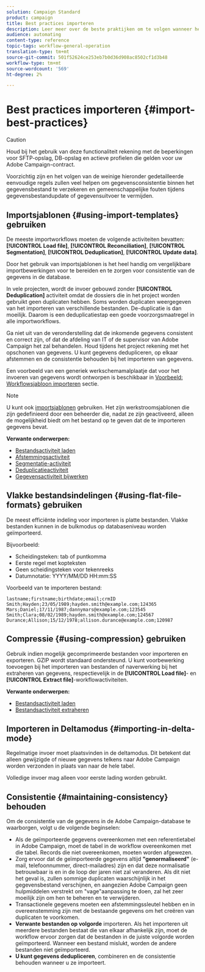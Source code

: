 ```yaml
---
solution: Campaign Standard
product: campaign
title: Best practices importeren
description: Leer meer over de beste praktijken om te volgen wanneer het invoeren van gegevens in het gegevensbestand.
audience: automating
content-type: reference
topic-tags: workflow-general-operation
translation-type: tm+mt
source-git-commit: 501f52624ce253eb7b0d36d908ac8502cf1d3b48
workflow-type: tm+mt
source-wordcount: '569'
ht-degree: 2%

---
```



# Best practices importeren {#import-best-practices}

>[!CAUTION]
>
>Houd bij het gebruik van deze functionaliteit rekening met de beperkingen voor SFTP-opslag, DB-opslag en actieve profielen die gelden voor uw Adobe Campaign-contract.

Voorzichtig zijn en het volgen van de weinige hieronder gedetailleerde eenvoudige regels zullen veel helpen om gegevensconsistentie binnen het gegevensbestand te verzekeren en gemeenschappelijke fouten tijdens gegevensbestandupdate of gegevensuitvoer te vermijden.

## Importsjablonen {#using-import-templates} gebruiken

De meeste importworkflows moeten de volgende activiteiten bevatten: **[!UICONTROL Load file]**, **[!UICONTROL Reconciliation]**, **[!UICONTROL Segmentation]**, **[!UICONTROL Deduplication]**, **[!UICONTROL Update data]**.

Door het gebruik van importsjablonen is het heel handig om vergelijkbare importbewerkingen voor te bereiden en te zorgen voor consistentie van de gegevens in de database.

In vele projecten, wordt de invoer gebouwd zonder **[!UICONTROL Deduplication]** activiteit omdat de dossiers die in het project worden gebruikt geen duplicaten hebben. Soms worden duplicaten weergegeven van het importeren van verschillende bestanden. De-duplicatie is dan moeilijk. Daarom is een deduplicatiestap een goede voorzorgsmaatregel in alle importworkflows.

Ga niet uit van de veronderstelling dat de inkomende gegevens consistent en correct zijn, of dat de afdeling van IT of de supervisor van Adobe Campaign het zal behandelen. Houd tijdens het project rekening met het opschonen van gegevens. U kunt gegevens dedupliceren, op elkaar afstemmen en de consistentie behouden bij het importeren van gegevens.

Een voorbeeld van een generiek werkschemamalplaatje dat voor het invoeren van gegevens wordt ontworpen is beschikbaar in [Voorbeeld: Workflowsjabloon importeren](../../automating/using/creating-import-workflow-templates.md) sectie.

>[!NOTE]
>
>U kunt ook [importsjablonen](../../automating/using/importing-data-with-import-templates.md) gebruiken. Het zijn werkstroomsjablonen die zijn gedefinieerd door een beheerder die, nadat ze zijn geactiveerd, alleen de mogelijkheid biedt om het bestand op te geven dat de te importeren gegevens bevat.

**Verwante onderwerpen:**

* [Bestandsactiviteit laden](../../automating/using/load-file.md)
* [Afstemmingsactiviteit](../../automating/using/reconciliation.md)
* [Segmentatie-activiteit](../../automating/using/segmentation.md)
* [Deduplicatieactiviteit](../../automating/using/deduplication.md)
* [Gegevensactiviteit bijwerken](../../automating/using/update-data.md)

## Vlakke bestandsindelingen {#using-flat-file-formats} gebruiken

De meest efficiënte indeling voor importeren is platte bestanden. Vlakke bestanden kunnen in de bulkmodus op databaseniveau worden geïmporteerd.

Bijvoorbeeld:

* Scheidingsteken: tab of puntkomma
* Eerste regel met kopteksten
* Geen scheidingsteken voor tekenreeks
* Datumnotatie: YYYY/MM/DD HH:mm:SS

Voorbeeld van te importeren bestand:

```
lastname;firstname;birthdate;email;crmID
Smith;Hayden;23/05/1989;hayden.smith@example.com;124365
Mars;Daniel;17/11/1987;dannymars@example.com;123545
Smith;Clara;08/02/1989;hayden.smith@example.com;124567
Durance;Allison;15/12/1978;allison.durance@example.com;120987
```

## Compressie {#using-compression} gebruiken

Gebruik indien mogelijk gecomprimeerde bestanden voor importeren en exporteren. GZIP wordt standaard ondersteund. U kunt voorbewerking toevoegen bij het importeren van bestanden of naverwerking bij het extraheren van gegevens, respectievelijk in de **[!UICONTROL Load file]**- en **[!UICONTROL Extract file]**-workflowactiviteiten.

**Verwante onderwerpen:**

* [Bestandsactiviteit laden](../../automating/using/load-file.md)
* [Bestandsactiviteit extraheren](../../automating/using/extract-file.md)

## Importeren in Deltamodus {#importing-in-delta-mode}

Regelmatige invoer moet plaatsvinden in de deltamodus. Dit betekent dat alleen gewijzigde of nieuwe gegevens telkens naar Adobe Campaign worden verzonden in plaats van naar de hele tabel.

Volledige invoer mag alleen voor eerste lading worden gebruikt.

## Consistentie {#maintaining-consistency} behouden

Om de consistentie van de gegevens in de Adobe Campaign-database te waarborgen, volgt u de volgende beginselen:

* Als de geïmporteerde gegevens overeenkomen met een referentietabel in Adobe Campaign, moet de tabel in de workflow overeenkomen met die tabel. Records die niet overeenkomen, moeten worden afgewezen.
* Zorg ervoor dat de geïmporteerde gegevens altijd **&quot;genormaliseerd&quot;** (e-mail, telefoonnummer, direct-mailadres) zijn en dat deze normalisatie betrouwbaar is en in de loop der jaren niet zal veranderen. Als dit niet het geval is, zullen sommige duplicaten waarschijnlijk in het gegevensbestand verschijnen, en aangezien Adobe Campaign geen hulpmiddelen verstrekt om &quot;vage&quot;aanpassing te doen, zal het zeer moeilijk zijn om hen te beheren en te verwijderen.
* Transactionele gegevens moeten een afstemmingssleutel hebben en in overeenstemming zijn met de bestaande gegevens om het creëren van duplicaten te voorkomen.
* **Verwante bestanden op volgorde** importeren. Als het importeren uit meerdere bestanden bestaat die van elkaar afhankelijk zijn, moet de workflow ervoor zorgen dat de bestanden in de juiste volgorde worden geïmporteerd. Wanneer een bestand mislukt, worden de andere bestanden niet geïmporteerd.
* **U kunt gegevens dedupliceren**, combineren en de consistentie behouden wanneer u ze importeert.
